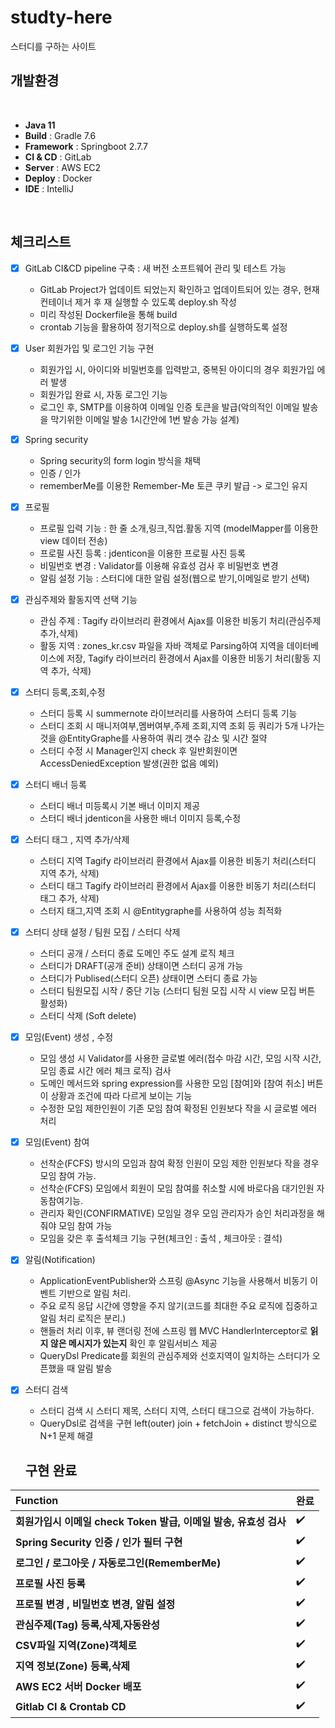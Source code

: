 # studty-here
스터디를 구하는 사이트
## 개발환경
<br>

- **Java 11**
- **Build** : Gradle 7.6
- **Framework** : Springboot 2.7.7
- **CI & CD** : GitLab
- **Server** : AWS EC2
- **Deploy** : Docker
- **IDE** : IntelliJ
<br>



## 체크리스트

- [x] GitLab CI&CD pipeline 구축 : 새 버전 소프트웨어 관리 및 테스트 가능
    - GitLab Project가 업데이트 되었는지 확인하고 업데이트되어 있는 경우, 현재 컨테이너 제거 후 재 실행할 수 있도록 deploy.sh 작성
    - 미리 작성된 Dockerfile을 통해 build
    - crontab 기능을 활용하여 정기적으로 deploy.sh를 실행하도록 설정

- [x] User 회원가입 및 로그인 기능 구현
    - 회원가입 시, 아이디와 비밀번호를 입력받고, 중복된 아이디의 경우 회원가입 에러 발생
    - 회원가입 완료 시, 자동 로그인 기능 
    - 로그인 후, SMTP를 이용하여 이메일 인증 토큰을 발급(악의적인 이메일 발송을 막기위한 이메일 발송 1시간안에 1번 발송 가능 설계)
- [x] Spring security
    - Spring security의 form login 방식을 채택
    - 인증 / 인가 
    - rememberMe를 이용한 Remember-Me 토큰 쿠키 발급 -> 로그인 유지 
- [x] 프로필
    - 프로필 입력 기능 : 한 줄 소개,링크,직업.활동 지역 (modelMapper를 이용한 view 데이터 전송)
    - 프로필 사진 등록 : jdenticon을 이용한 프로필 사진 등록
    - 비밀번호 변경 : Validator를 이용해 유효성 검사 후 비밀번호 변경
    - 알림 설정 기능 : 스터디에 대한 알림 설정(웹으로 받기,이메일로 받기 선택)
- [x] 관심주제와 활동지역 선택 기능 
    - 관심 주제 : Tagify 라이브러리 환경에서 Ajax를 이용한 비동기 처리(관심주제 추가,삭제)
    - 활동 지역 : zones_kr.csv 파일을 자바 객체로 Parsing하여 지역을 데이터베이스에 저장, Tagify 라이브러리 환경에서 Ajax를 이용한 비동기 처리(활동 지역 추가, 삭제)
- [x] 스터디 등록,조회,수정
    - 스터디 등록 시 summernote 라이브러리를 사용하여 스터디 등록 기능
    - 스터디 조회 시 매니저여부,멤버여부,주제 조회,지역 조회 등 쿼리가 5개 나가는 것을 @EntityGraphe를 사용하여 쿼리 갯수 감소 및 시간 절약
    - 스터디 수정 시 Manager인지 check 후 일반회원이면 AccessDeniedException 발생(권한 없음 예외)
- [x] 스터디 배너 등록
    - 스터디 배너 미등록시 기본 배너 이미지 제공
    - 스터디 배너 jdenticon을 사용한 배너 이미지 등록,수정
- [x] 스터디 태그 , 지역 추가/삭제
    - 스터디 지역 Tagify 라이브러리 환경에서 Ajax를 이용한 비동기 처리(스터디 지역 추가, 삭제)
    - 스터디 태그 Tagify 라이브러리 환경에서 Ajax를 이용한 비동기 처리(스터디 태그 추가, 삭제)
    - 스터지 태그,지역 조회 시 @Entitygraphe를 사용하여 성능 최적화
- [x] 스터디 상태 설정 / 팀원 모집 / 스터디 삭제
    - 스터디 공개 / 스터디 종료 도메인 주도 설계 로직 체크 
    - 스터디가 DRAFT(공개 준비) 상태이면 스터디 공개 가능
    - 스터디가 Publised(스터디 오픈) 상태이면 스터디 종료 가능
    - 스터디 팀원모집 시작 / 중단 기능 (스터디 팀원 모집 시작 시 view 모집 버튼 활성화)
    - 스터디 삭제 (Soft delete)
- [x] 모임(Event) 생성 , 수정
    - 모임 생성 시 Validator를 사용한 글로벌 에러(접수 마감 시간, 모임 시작 시간, 모임 종료 시간 에러 체크 로직) 검사
    - 도메인 메서드와 spring expression를 사용한   모임 [참여]와 [참여 취소] 버튼이 상황과 조건에 따라 다르게 보이는 기능
    - 수정한 모임 제한인원이 기존 모임 참여 확정된 인원보다 작을 시 글로벌 에러 처리
- [x] 모임(Event) 참여
    - 선착순(FCFS) 방시의 모임과 참여 확정 인원이 모임 제한 인원보다 작을 경우 모임 참여 가능.
    - 선착순(FCFS) 모임에서 회원이 모임 참여를 취소할 시에 바로다음 대기인원 자동참여기능.
    - 관리자 확인(CONFIRMATIVE) 모임일 경우 모임 관리자가 승인 처리과정을 해줘야 모임 참여 가능
    - 모임을 갖은 후 출석체크 기능 구현(체크인 : 출석 , 체크아웃 : 결석)
- [x] 알림(Notification)
    - ApplicationEventPublisher와 스프링 @Async 기능을 사용해서 비동기 이벤트 기반으로 알림 처리.
    - 주요 로직 응답 시간에 영향을 주지 않기(코드를 최대한 주요 로직에 집중하고 알림 처리 로직은 분리.)
    - 핸들러 처리 이후, 뷰 랜더링 전에 스프링 웹 MVC HandlerInterceptor로 **읽지 않은 메시지가 있는지** 확인 후 알림서비스 제공    
    - QueryDsl Predicate를 회원의 관심주제와 선호지역이 일치하는 스터디가 오픈했을 때 알림 발송 
- [x] 스터디 검색
    - 스터디 검색 시 스터디 제목, 스터디 지역, 스터디 태그으로 검색이 가능하다.
    - QueryDsl로 검색을 구현 left(outer) join + fetchJoin + distinct 방식으로 N+1 문제 해결 
    
    
    
    
    
    
    
    
    
    
    
    
    
    
    
    
    
    ## 구현 완료
**Function** | **완료** | 
:------------ | :-------------| 
**회원가입시 이메일 check Token 발급, 이메일 발송, 유효성 검사** | :heavy_check_mark: |  
**Spring Security 인증 / 인가 필터 구현** | :heavy_check_mark: |  
**로그인 / 로그아웃 / 자동로그인(RememberMe)** | :heavy_check_mark: |  
**프로필 사진 등록** | :heavy_check_mark: |  
**프로필 변경 , 비밀번호 변경, 알림 설정** | :heavy_check_mark: |  
**관심주제(Tag) 등록,삭제,자동완성** | :heavy_check_mark: |  
**CSV파일 지역(Zone)객체로** | :heavy_check_mark: |  
**지역 정보(Zone) 등록,삭제** | :heavy_check_mark: | 
**AWS EC2 서버 Docker 배포** | :heavy_check_mark: |  
**Gitlab CI & Crontab CD** | :heavy_check_mark: 
